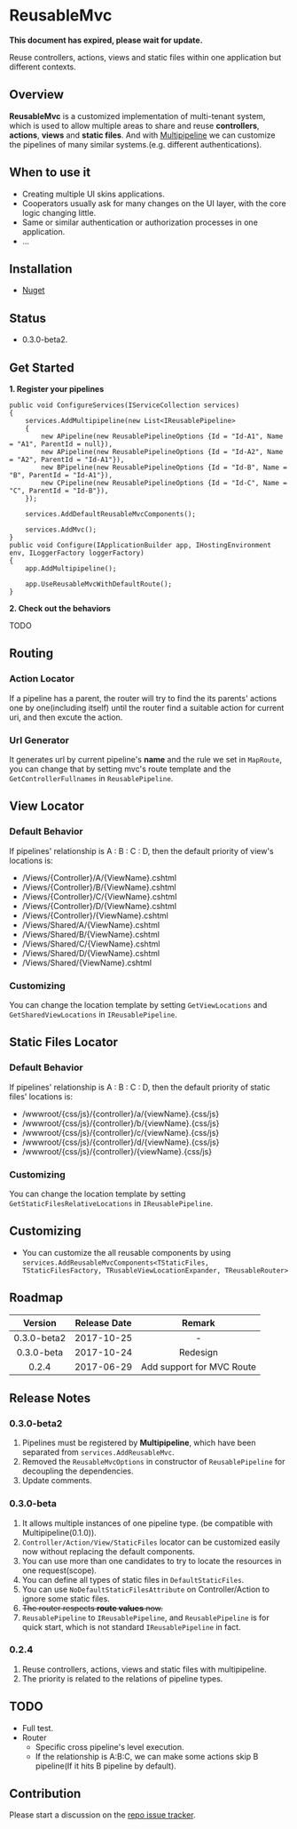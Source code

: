 # ReusableMvc

**This document has expired, please wait for update.**

Reuse controllers, actions, views and static files within one application but different contexts.

## Overview
  
**ReusableMvc** is a customized implementation of multi-tenant system, which is used to allow multiple areas to share and reuse **controllers**, **actions**, **views** and **static files**. And with <a href="https://github.com/LazyMortal/Multipipeline">Multipipeline</a> we can customize the pipelines of many similar systems.(e.g. different authentications).

## When to use it
+ Creating multiple UI skins applications.
+ Cooperators usually ask for many changes on the UI layer, with the core logic changing little.
+ Same or similar authentication or authorization processes in one application.
+ ...

## Installation
+ <a href="https://www.nuget.org/packages/LazyMortal.ReusableMvc/">Nuget</a>

## Status

+ 0.3.0-beta2.

## Get Started
  
**1. Register your pipelines**

```
public void ConfigureServices(IServiceCollection services)
{
    services.AddMultipipeline(new List<IReusablePipeline>
    {
        new APipeline(new ReusablePipelineOptions {Id = "Id-A1", Name = "A1", ParentId = null}),
        new APipeline(new ReusablePipelineOptions {Id = "Id-A2", Name = "A2", ParentId = "Id-A1"}),
        new BPipeline(new ReusablePipelineOptions {Id = "Id-B", Name = "B", ParentId = "Id-A1"}),
        new CPipeline(new ReusablePipelineOptions {Id = "Id-C", Name = "C", ParentId = "Id-B"}),
    });

    services.AddDefaultReusableMvcComponents();

    services.AddMvc();
}
public void Configure(IApplicationBuilder app, IHostingEnvironment env, ILoggerFactory loggerFactory)
{
    app.AddMultipipeline();

    app.UseReusableMvcWithDefaultRoute();
}
```

**2. Check out the behaviors**

TODO

## Routing

### Action Locator

If a pipeline has a parent, the router will try to find the its parents' actions one by one(including itself) until the router find a suitable action for current uri, and then excute the action.

### Url Generator

It generates url by current pipeline's **name** and the rule we set in `MapRoute`, you can change that by setting mvc's route template and the `GetControllerFullnames` in `ReusablePipeline`.

## View Locator

### Default Behavior

If pipelines' relationship is A : B : C : D, then the default priority of view's locations is:
  + /Views/\{Controller}/A/\{ViewName}.cshtml
  + /Views/\{Controller}/B/\{ViewName}.cshtml
  + /Views/\{Controller}/C/\{ViewName}.cshtml
  + /Views/\{Controller}/D/\{ViewName}.cshtml
  + /Views/\{Controller}/\{ViewName}.cshtml
  + /Views/Shared/A/\{ViewName}.cshtml
  + /Views/Shared/B/\{ViewName}.cshtml
  + /Views/Shared/C/\{ViewName}.cshtml
  + /Views/Shared/D/\{ViewName}.cshtml
  + /Views/Shared/\{ViewName}.cshtml

### Customizing

You can change the location template by setting `GetViewLocations` and `GetSharedViewLocations` in `IReusablePipeline`.

## Static Files Locator

### Default Behavior

If pipelines' relationship is A : B : C : D, then the default priority of static files' locations is:
+ /wwwroot/{css/js}/\{controller}/a/\{viewName}.{css/js}
+ /wwwroot/{css/js}/\{controller}/b/\{viewName}.{css/js}
+ /wwwroot/{css/js}/\{controller}/c/\{viewName}.{css/js}
+ /wwwroot/{css/js}/\{controller}/d/\{viewName}.{css/js}
+ /wwwroot/{css/js}/\{controller}/\{viewName}.{css/js}

### Customizing

You can change the location template by setting `GetStaticFilesRelativeLocations` in `IReusablePipeline`.

## Customizing

+ You can customize the all reusable components by using `services.AddReusableMvcComponents<TStaticFiles, TStaticFilesFactory, TRusableViewLocationExpander, TReusableRouter>`

## Roadmap

|Version|Release Date|Remark|
|:-----:|:-----:|:-----:|
|0.3.0-beta2|2017-10-25| - |
|0.3.0-beta|2017-10-24|Redesign|
|0.2.4|2017-06-29|Add support for MVC Route|

## Release Notes

### 0.3.0-beta2
1. Pipelines must be registered by **Multipipeline**, which have been separated from `services.AddReusableMvc`.
2. Removed the `ReusableMvcOptions` in constructor of `ReusablePipeline` for decoupling the dependencies.
3. Update comments.

### 0.3.0-beta
1. It allows multiple instances of one pipeline type. (be compatible with Multipipeline(0.1.0)).
2. `Controller/Action/View/StaticFiles` locator can be customized easily now without replacing the default components.
3. You can use more than one candidates to try to locate the resources in one request(scope).
3. You can define all types of static files in `DefaultStaticFiles`.
4. You can use `NoDefaultStaticFilesAttribute` on Controller/Action to ignore some static files.
4. ~~The router respects **route values** now.~~
6. `ReusablePipeline` to `IReusablePipeline`, and `ReusablePipeline` is for quick start, which is not standard `IReusablePipeline` in fact.

### 0.2.4
1. Reuse controllers, actions, views and static files with multipipeline. 
2. The priority is related to the relations of pipeline types.

## TODO

+ Full test.
+ Router
  + Specific cross pipeline's level execution.
  + If the relationship is A:B:C, we can make some actions skip B pipeline(If it hits B pipeline by default).

## Contribution

Please start a discussion on the <a href="https://github.com/LazyMortal/ReusableMvc/issues">repo issue tracker</a>.
